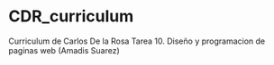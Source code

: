 # CDR_curriculum
Curriculum de Carlos De la Rosa
Tarea 10. Diseño y programacion de paginas web (Amadis Suarez)
